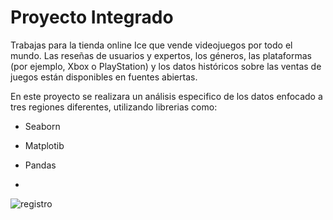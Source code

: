 # Proyecto Integrado

Trabajas para la tienda online Ice que vende videojuegos por todo el mundo. Las reseñas de usuarios y expertos, los géneros, las plataformas (por ejemplo, Xbox o PlayStation) y los datos históricos sobre las ventas de juegos están disponibles en fuentes abiertas.

En este proyecto se realizara un análisis especifico de los datos enfocado a tres regiones diferentes, utilizando librerias como:

- Seaborn

- Matplotib

- Pandas
- 
![registro](https://github.com/GabrielChavezC/Proyecto_integrador_ds/assets/155968191/505cca0b-918a-47c4-897b-2169b4965cd7)
